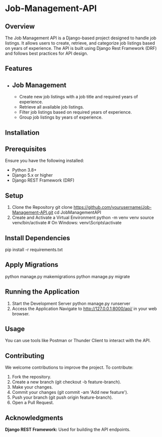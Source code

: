 # Job-Management-API
## Overview
The Job Management API is a Django-based project designed to handle job listings. It allows users to create, retrieve, and categorize job listings based on years of experience. The API is built using Django Rest Framework (DRF) and follows best practices for API design.
## Features
- ## Job Management
  - Create new job listings with a job title and required years of experience.
  - Retrieve all available job listings.
  - Filter job listings based on required years of experience.
  - Group job listings by years of experience.

## Installation
## Prerequisites

Ensure you have the following installed:
  - Python 3.8+
  - Django 5.x or higher
  - Django REST Framework (DRF)

## Setup
1. Clone the Repository
git clone https://github.com/yourusername/Job-Management-API.git
cd JobManagementAPI
2. Create and Activate a Virtual Environment
python -m venv venv
source venv/bin/activate  # On Windows: venv\Scripts\activate

## Install Dependencies
pip install -r requirements.txt

## Apply Migrations
python manage.py makemigrations
python manage.py migrate

## Running the Application
1. Start the Development Server
python manage.py runserver
2. Access the Application
Navigate to http://127.0.0.1:8000/api/ in your web browser.

## Usage
You can use tools like Postman or Thunder Client to interact with the API.

## Contributing
We welcome contributions to improve the project. To contribute:
1. Fork the repository.
2. Create a new branch (git checkout -b feature-branch).
3. Make your changes.
4. Commit your changes (git commit -am 'Add new feature').
5. Push your branch (git push origin feature-branch).
6. Open a Pull Request.

## Acknowledgments
**Django REST Framework:** Used for building the API endpoints.
